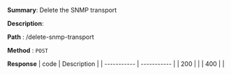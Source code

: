 **Summary**: Delete the SNMP transport

**Description**:

**Path** : /delete-snmp-transport

**Method** : `POST`

**Response**
| code      | Description |
| ----------- | ----------- |
|  200   |       |
|  400   |       |

